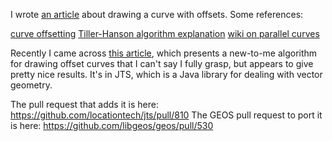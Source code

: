 I wrote [an article](https://billmill.org/sol_1136.html) about drawing a curve with offsets. Some references:

[curve offsetting](https://pomax.github.io/bezierinfo/#offsetting)
[Tiller-Hanson algorithm explanation](https://math.stackexchange.com/questions/465782/control-points-of-offset-bezier-curve/467038#467038)
[wiki on parallel curves](https://en.wikipedia.org/wiki/Parallel_curve)

Recently I came across [this article](http://lin-ear-th-inking.blogspot.com/2022/01/jts-offset-curves.html), which presents a new-to-me algorithm for drawing offset curves that I can't say I fully grasp, but appears to give pretty nice results. It's in JTS, which is a Java library for dealing with vector geometry.

The pull request that adds it is here: https://github.com/locationtech/jts/pull/810
The GEOS pull request to port it is here: https://github.com/libgeos/geos/pull/530